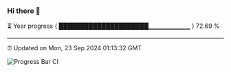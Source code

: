 ### Hi there 👋

⏳ Year progress { █████████████████████▁▁▁▁▁▁▁▁▁ } 72.69 %

---

⏰ Updated on Mon, 23 Sep 2024 01:13:32 GMT

![Progress Bar CI](https://github.com/JuvenileQ/Progress-Bar-CI/workflows/main/badge.svg)

